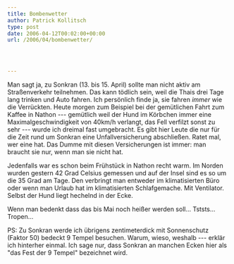```yaml
---
title: Bombenwetter
author: Patrick Kollitsch
type: post
date: 2006-04-12T00:02:00+00:00
url: /2006/04/bombenwetter/




---
```

Man sagt ja, zu Sonkran (13. bis 15. April) sollte man nicht aktiv am Straßenverkehr teilnehmen. Das kann tödlich sein, weil die Thais drei Tage lang trinken und Auto fahren. Ich persönlich finde ja, sie fahren _immer_ wie die Verrückten. Heute morgen zum Beispiel bei der gemütlichen Fahrt zum Kaffee in Nathon --- gemütlich weil der Hund im Körbchen immer eine Maximalgeschwindigkeit von 40km/h verlangt, das Fell verfilzt sonst zu sehr --- wurde ich dreimal fast umgebracht. Es gibt hier Leute die nur für die Zeit rund um Sonkran eine Unfallversicherung abschließen. Ratet mal, wer eine hat. Das Dumme mit diesen Versicherungen ist immer: man braucht sie nur, wenn man sie nicht hat.

Jedenfalls war es schon beim Frühstück in Nathon recht warm. Im Norden wurden gestern 42 Grad Celsius gemessen und auf der Insel sind es so um die 35 Grad am Tage. Den verbringt man entweder im klimatisierten Büro oder wenn man Urlaub hat im klimatisierten Schlafgemache. Mit Ventilator. Selbst der Hund liegt hechelnd in der Ecke. 

Wenn man bedenkt dass das bis Mai noch heißer werden soll... Tststs... Tropen...

PS: Zu Sonkran werde ich übrigens zentimeterdick mit Sonnenschutz (Faktor 50) bedeckt 9 Tempel besuchen. Warum, wieso, weshalb --- erklär ich hinterher einmal. Ich sage nur, dass Sonkran an manchen Ecken hier als "das Fest der 9 Tempel" bezeichnet wird.
